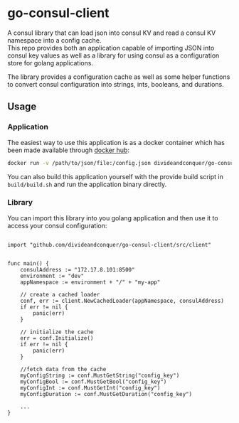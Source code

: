 # go-consul-client
A consul library that can load json into consul KV and read a consul KV namespace into a config cache.  
This repo provides both an application capable of importing JSON into consul key values as well as a library
for using consul as a configuration store for golang applications.

The library provides a configuration cache as well as some helper functions to convert consul configuration into
strings, ints, booleans, and durations.

## Usage

### Application
The easiest way to use this application is as a docker container which has been made available through [docker hub](https://hub.docker.com/r/divideandconquer/go-consul-client/):

```bash
docker run -v /path/to/json/file:/config.json divideandconquer/go-consul-client  -file /config.json -namespace testing/fun -consul 172.17.8.101:8500
```

You can also build this application yourself with the provide build script in `build/build.sh` and run the application binary directly.

### Library
You can import this library into you golang application and then use it to access your consul configuration:

```golang

import "github.com/divideandconquer/go-consul-client/src/client"


func main() {
	consulAddress := "172.17.8.101:8500"
	environment := "dev"
	appNamespace := environment + "/" + "my-app"

	// create a cached loader
	conf, err := client.NewCachedLoader(appNamespace, consulAddress)
	if err != nil {
		panic(err)
	}

	// initialize the cache
	err = conf.Initialize()
	if err != nil {
		panic(err)
	}

	//fetch data from the cache
	myConfigString := conf.MustGetString("config_key")
	myConfigBool := conf.MustGetBool("config_key")
	myConfigInt := conf.MustGetInt("config_key")
	myConfigDuration := conf.MustGetDuration("config_key")

	...
}

```


